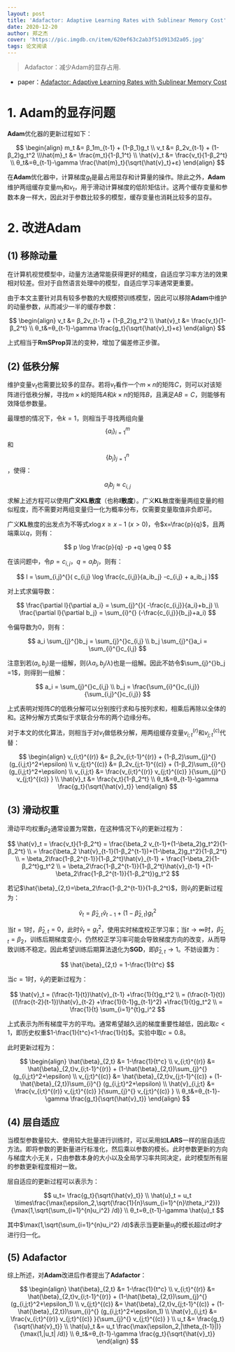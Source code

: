 ```yaml
---
layout: post
title: 'Adafactor: Adaptive Learning Rates with Sublinear Memory Cost'
date: 2020-12-20
author: 郑之杰
cover: 'https://pic.imgdb.cn/item/620ef63c2ab3f51d913d2a05.jpg'
tags: 论文阅读
---
```


> Adafactor：减少Adam的显存占用.

- paper：[Adafactor: Adaptive Learning Rates with Sublinear Memory Cost](https://arxiv.org/abs/1804.04235)

# 1. Adam的显存问题

**Adam**优化器的更新过程如下：

$$ \begin{align} m_t &= β_1m_{t-1} + (1-β_1)g_t \\ v_t &= β_2v_{t-1} + (1-β_2)g_t^2 \\\hat{m}_t &= \frac{m_t}{1-β_1^t} \\ \hat{v}_t &= \frac{v_t}{1-β_2^t} \\ θ_t&=θ_{t-1}-\gamma \frac{\hat{m}_t}{\sqrt{\hat{v}_t}+ε} \end{align} $$

在**Adam**优化器中，计算梯度$g_t$是最占用显存和计算量的操作。除此之外，**Adam**维护两组缓存变量$m_t$和$v_t$，用于滑动计算梯度的低阶矩估计。这两个缓存变量和参数本身一样大，因此对于参数比较多的模型，缓存变量也消耗比较多的显存。

# 2. 改进Adam

## (1) 移除动量

在计算机视觉模型中，动量方法通常能获得更好的精度，自适应学习率方法的效果相对较差。但对于自然语言处理中的模型，自适应学习率通常更重要。

由于本文主要针对具有较多参数的大规模预训练模型，因此可以移除**Adam**中维护的动量参数，从而减少一半的缓存参数：

$$ \begin{align}  v_t &= β_2v_{t-1} + (1-β_2)g_t^2 \\ \hat{v}_t &= \frac{v_t}{1-β_2^t} \\ θ_t&=θ_{t-1}-\gamma \frac{g_t}{\sqrt{\hat{v}_t}+ε} \end{align} $$

上式相当于**RmSProp**算法的变种，增加了偏差修正步骤。

## (2) 低秩分解
维护变量$v_t$也需要比较多的显存。若将$v_t$看作一个$m \times n$的矩阵$C$，则可以对该矩阵进行低秩分解，寻找$m \times k$的矩阵$A$和$k \times n$的矩阵$B$，且满足$AB=C$，则能够有效降低参数量。

最理想的情况下，令$k=1$，则相当于寻找两组向量$$\{a_i\}_{i=1}^{m}$$和$$\{b_j\}_{j=1}^{n}$$，使得：

$$ a_ib_j ≈ c_{i,j} $$

求解上述方程可以使用**广义KL散度**（也称**I散度**）。广义**KL**散度衡量两组变量的相似程度，而不需要对两组变量归一化为概率分布，仅需要变量取值非负即可。

广义**KL**散度的出发点为不等式$x \log x \geq x-1$ ($x>0$)，令$x=\frac{p}{q}$，且两端乘以$q$，则有：

$$ p \log \frac{p}{q} -p +q \geq 0 $$

在该问题中，令$p=c_{i,j}$，$q=a_ib_j$，则有：

$$ l = \sum_{i,j}^{}( c_{i,j} \log \frac{c_{i,j}}{a_ib_j} -c_{i,j} + a_ib_j )$$

对上式求偏导数：

$$ \frac{\partial l}{\partial a_i} = \sum_{j}^{}( -\frac{c_{i,j}}{a_i}+b_j) \\ \frac{\partial l}{\partial b_j} = \sum_{i}^{} (-\frac{c_{i,j}}{b_j}+a_i) $$

令偏导数为$0$，则有：

$$ a_i \sum_{j}^{}b_j = \sum_{j}^{}c_{i,j} \\ b_j  \sum_{j}^{}a_i = \sum_{i}^{}c_{i,j} $$

注意到若$(a_i,b_j)$是一组解，则$(\lambda a_i,b_j / \lambda)$也是一组解。因此不妨令$\sum_{j}^{}b_j =1$，则得到一组解：

$$ a_i = \sum_{j}^{}c_{i,j} \\ b_j   = \frac{\sum_{i}^{}c_{i,j}}{\sum_{i,j}^{}c_{i,j}} $$

上式表明对矩阵$C$的低秩分解可以分别按行求和与按列求和，相乘后再除以全体的和。这种分解方式类似于求联合分布的两个边缘分布。

对于本文的优化算法，则相当于对$v_t$做低秩分解，用两组缓存变量$v_{i;t}^{(r)}$和$v_{j;t}^{(c)}$代替：

$$ \begin{align}  v_{i;t}^{(r)}  &= β_2v_{i;t-1}^{(r)} + (1-β_2)\sum_{j}^{} (g_{i,j;t}^2+\epsilon) \\ v_{j;t}^{(c)}  &= β_2v_{j;t-1}^{(c)} + (1-β_2)\sum_{i}^{} (g_{i,j;t}^2+\epsilon) \\ v_{i,j;t} &= \frac{v_{i;t}^{(r)} v_{j;t}^{(c)} }{\sum_{j}^{} v_{j;t}^{(c)} } \\ \hat{v}_t &= \frac{v_t}{1-β_2^t} \\ θ_t&=θ_{t-1}-\gamma \frac{g_t}{\sqrt{\hat{v}_t}} \end{align} $$

## (3) 滑动权重

滑动平均权重$\beta_2$通常设置为常数，在这种情况下$\hat{v}_t$的更新过程为：

$$ \hat{v}_t = \frac{v_t}{1-β_2^t} = \frac{\beta_2 v_{t-1}+(1-\beta_2)g_t^2}{1-β_2^t} \\ = \frac{\beta_2 \hat{v}_{t-1}(1-β_2^{t-1})+(1-\beta_2)g_t^2}{1-β_2^t} \\ = \beta_2\frac{1-β_2^{t-1}}{1-β_2^t}\hat{v}_{t-1} + \frac{1-\beta_2}{1-β_2^t}g_t^2 \\ = \beta_2\frac{1-β_2^{t-1}}{1-β_2^t}\hat{v}_{t-1} +(1-\beta_2\frac{1-β_2^{t-1}}{1-β_2^t})g_t^2 $$

若记$\hat{\beta}_{2,t}=\beta_2\frac{1-β_2^{t-1}}{1-β_2^t}$，则$\hat{v}_t$的更新过程为：

$$ \hat{v}_t = \hat{\beta}_{2,t}\hat{v}_{t-1} +(1-\hat{\beta}_{2,t})g_t^2 $$

当$t=1$时，$\hat{\beta}_{2,t}=0$，此时$\hat{v}_t=g_t^2$，使用实时梯度校正学习率；当$t \to ∞$时，$\hat{\beta}_{2,t}=\beta_2$，训练后期梯度变小，仍然校正学习率可能会导致梯度方向的改变，从而导致训练不稳定。因此希望训练后期算法退化为**SGD**，即$\hat{\beta}_{2,t}\to 1$。不妨设置为：

$$ \hat{\beta}_{2,t} = 1-\frac{1}{t^c} $$

当$c=1$时，$\hat{v}_t$的更新过程为：

$$ \hat{v}_t = (\frac{t-1}{t})\hat{v}_{t-1} +\frac{1}{t}g_t^2 \\ = (\frac{t-1}{t})((\frac{t-2}{t-1})\hat{v}_{t-2} +\frac{1}{t-1}g_{t-1}^2) +\frac{1}{t}g_t^2 \\ = \frac{1}{t} \sum_{i=1}^{t}g_i^2 $$

上式表示为所有梯度平方的平均。通常希望越久远的梯度重要性越低，因此取$c<1$，即历史权重$1-\frac{1}{t^c}<1-\frac{1}{t}$。实验中取$c=0.8$。

此时更新过程为：

$$ \begin{align} \hat{\beta}_{2,t} &= 1-\frac{1}{t^c} \\ v_{i;t}^{(r)}  &= \hat{\beta}_{2,t}v_{i;t-1}^{(r)} + (1-\hat{\beta}_{2,t})\sum_{j}^{} (g_{i,j;t}^2+\epsilon) \\ v_{j;t}^{(c)}  &= \hat{\beta}_{2,t}v_{j;t-1}^{(c)} + (1-\hat{\beta}_{2,t})\sum_{i}^{} (g_{i,j;t}^2+\epsilon) \\ \hat{v}_{i,j;t} &= \frac{v_{i;t}^{(r)} v_{j;t}^{(c)} }{\sum_{j}^{} v_{j;t}^{(c)} } \\  θ_t&=θ_{t-1}-\gamma \frac{g_t}{\sqrt{\hat{v}_t}} \end{align} $$

## (4) 层自适应

当模型参数量较大、使用较大批量进行训练时，可以采用如**LARS**一样的层自适应方法。即将参数的更新量进行标准化，然后乘以参数的模长。此时参数更新的方向与梯度大小无关，只由参数本身的大小以及全局学习率共同决定，此时模型所有层的参数更新程度相对一致。

层自适应的更新过程可以表示为：

$$ u_t= \frac{g_t}{\sqrt{\hat{v}_t}} \\ \hat{u}_t = u_t \times\frac{\max(\epsilon_2,\sqrt{\frac{1}{n}\sum_{i=1}^{n}\theta_i^2})}{\max(1,\sqrt{\sum_{i=1}^{n}u_i^2} /d)} \\ θ_t=θ_{t-1}-\gamma \hat{u}_t $$

其中$\max(1,\sqrt{\sum_{i=1}^{n}u_i^2} /d)$表示当更新量$u_t$的模长超过$d$时才进行归一化。

## (5) Adafactor

综上所述，对**Adam**改进后作者提出了**Adafactor**：


$$ \begin{align} \hat{\beta}_{2,t} &= 1-\frac{1}{t^c} \\ v_{i;t}^{(r)}  &= \hat{\beta}_{2,t}v_{i;t-1}^{(r)} + (1-\hat{\beta}_{2,t})\sum_{j}^{} (g_{i,j;t}^2+\epsilon_1) \\ v_{j;t}^{(c)}  &= \hat{\beta}_{2,t}v_{j;t-1}^{(c)} + (1-\hat{\beta}_{2,t})\sum_{i}^{} (g_{i,j;t}^2+\epsilon_1) \\ \hat{v}_{i,j;t} &= \frac{v_{i;t}^{(r)} v_{j;t}^{(c)} }{\sum_{j}^{} v_{j;t}^{(c)} } \\ u_t &= \frac{g_t}{\sqrt{\hat{v}_t}} \\ \hat{u}_t &= u_t \frac{\max(\epsilon_2,|\theta_{t-1}|)}{\max(1,|u_t| /d)} \\  θ_t&=θ_{t-1}-\gamma \frac{g_t}{\sqrt{\hat{v}_t}} \end{align} $$


